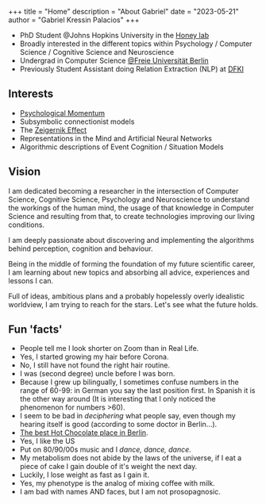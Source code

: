 +++
title = "Home"
description = "About Gabriel"
date = "2023-05-21"
author = "Gabriel Kressin Palacios"
+++

- PhD Student @Johns Hopkins University in the [Honey lab](https://www.honeylab.org)
- Broadly interested in the different topics within Psychology / Computer Science / Cognitive Science and Neuroscience
- Undergrad in Computer Science [@Freie Universität Berlin](https://www.mi.fu-berlin.de/en/inf/index.html)
- Previously Student Assistant doing Relation Extraction (NLP) at [DFKI](https://www.dfki.de/en/web)

## Interests

- [Psychological Momentum](https://www.honeylab.org/wp-content/uploads/honey_mahabal_bellana_currdirpsychsci_2023.pdf)
- Subsymbolic connectionist models
- The [Zeigernik Effect](https://codeblab.com/wp-content/uploads/2009/12/On-Finished-and-Unfinished-Tasks.pdf)
- Representations in the Mind and Artificial Neural Networks
- Algorithmic descriptions of Event Cognition / Situation Models

## Vision

I am dedicated becoming a researcher in the intersection of Computer Science,
Cognitive Science, Psychology and Neuroscience to understand the workings of the human mind, the usage of that knowledge in Computer Science and resulting from that, to create technologies improving our living conditions.

I am deeply passionate about discovering and implementing the algorithms behind perception, cognition and behaviour.

Being in the middle of forming the foundation of my future scientific career, I am
learning about new topics and absorbing all advice, experiences and lessons I can.

Full of ideas, ambitious plans and a probably hopelessly overly idealistic worldview, I am trying to reach for the stars. Let's see what the future holds.

## Fun 'facts'

- People tell me I look shorter on Zoom than in Real Life.
- Yes, I started growing my hair before Corona.
- No, I still have not found the right hair routine.
- I was (second degree) uncle before I was born.
- Because I grew up bilingually, I sometimes confuse numbers in the range of
  60-99: in German you say the last position first. In Spanish it is the other way
  around (It is interesting that I only noticed the phenomenon for numbers >60).
- I seem to be bad in _deciphering_ what people say, even though my
  hearing itself is good (according to some doctor in Berlin...).
- [The best Hot Chocolate place in Berlin](https://www.berliner-kaffeeroesterei.de/).
- Yes, I like the US
- Put on 80/90/00s music and I _dance, dance, dance_.
- My metabolism does not abide by the laws of the universe, if I eat a piece of
  cake I gain double of it's weight the next day.
- Luckily, I lose weight as fast as I gain it.
- Yes, my phenotype is the analog of mixing coffee with milk.
- I am bad with names AND faces, but I am not prosopagnosic.
